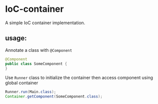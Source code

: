 # IoC-container
A simple IoC container implementation.

## usage:
Annotate a class with `@Component`

```java
@Component
public class SomeComponent {
}
```

Use `Runner` class to initialize the container then access component using global container
```java
Runner.run(Main.class);
Container.getComponent(SomeComponent.class);
```